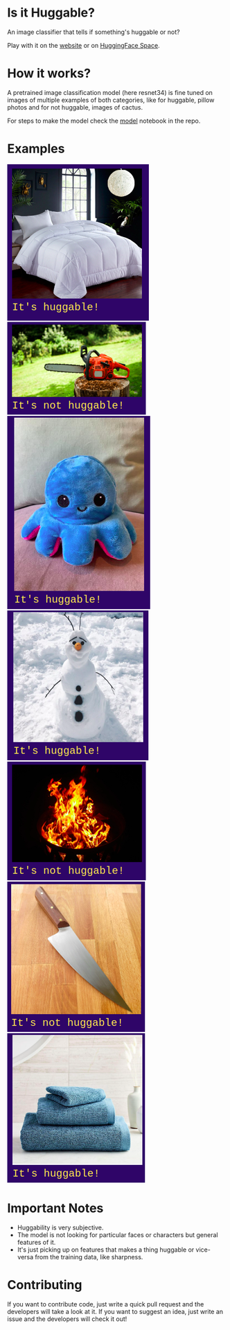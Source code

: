# Is it Huggable?
An image classifier that tells if something's huggable or not?

Play with it on the [website](https://daspartho.github.io/is-it-huggable/) or on [HuggingFace Space](https://huggingface.co/spaces/daspartho/is-it-huggable).

# How it works?
A pretrained image classification model (here resnet34) is fine tuned on images of multiple examples of both categories, like for huggable, pillow photos and for not huggable, images of cactus.

For steps to make the model check the [model](https://github.com/daspartho/is-it-huggable/blob/main/model.ipynb) notebook in the repo.

# Examples
![](demo-images/bed.png)
![](demo-images/chainsaw.png)
![](demo-images/plushie.png)
![](demo-images/snowman.png)
![](demo-images/fire.png)
![](demo-images/knife.png)
![](demo-images/towel.png)

# Important Notes
- Huggability is very subjective.
- The model is not looking for particular faces or characters but general features of it.
- It's just picking up on features that makes a thing huggable or vice-versa from the training data, like sharpness.

# Contributing
If you want to contribute code, just write a quick pull request and the developers will take a look at it. If you want to suggest an idea, just write an issue and the developers will check it out!
